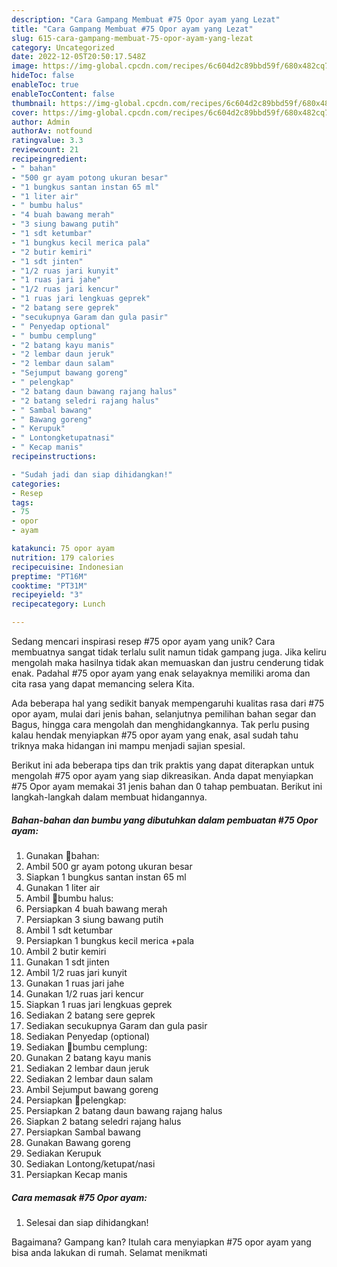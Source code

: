 ```yaml
---
description: "Cara Gampang Membuat #75 Opor ayam yang Lezat"
title: "Cara Gampang Membuat #75 Opor ayam yang Lezat"
slug: 615-cara-gampang-membuat-75-opor-ayam-yang-lezat
category: Uncategorized
date: 2022-12-05T20:50:17.548Z
image: https://img-global.cpcdn.com/recipes/6c604d2c89bbd59f/680x482cq70/75-opor-ayam-foto-resep-utama.jpg
hideToc: false
enableToc: true
enableTocContent: false
thumbnail: https://img-global.cpcdn.com/recipes/6c604d2c89bbd59f/680x482cq70/75-opor-ayam-foto-resep-utama.jpg
cover: https://img-global.cpcdn.com/recipes/6c604d2c89bbd59f/680x482cq70/75-opor-ayam-foto-resep-utama.jpg
author: Admin
authorAv: notfound
ratingvalue: 3.3
reviewcount: 21
recipeingredient:
- " bahan"
- "500 gr ayam potong ukuran besar"
- "1 bungkus santan instan 65 ml"
- "1 liter air"
- " bumbu halus"
- "4 buah bawang merah"
- "3 siung bawang putih"
- "1 sdt ketumbar"
- "1 bungkus kecil merica pala"
- "2 butir kemiri"
- "1 sdt jinten"
- "1/2 ruas jari kunyit"
- "1 ruas jari jahe"
- "1/2 ruas jari kencur"
- "1 ruas jari lengkuas geprek"
- "2 batang sere geprek"
- "secukupnya Garam dan gula pasir"
- " Penyedap optional"
- " bumbu cemplung"
- "2 batang kayu manis"
- "2 lembar daun jeruk"
- "2 lembar daun salam"
- "Sejumput bawang goreng"
- " pelengkap"
- "2 batang daun bawang rajang halus"
- "2 batang seledri rajang halus"
- " Sambal bawang"
- " Bawang goreng"
- " Kerupuk"
- " Lontongketupatnasi"
- " Kecap manis"
recipeinstructions:

- "Sudah jadi dan siap dihidangkan!"
categories:
- Resep
tags:
- 75
- opor
- ayam

katakunci: 75 opor ayam 
nutrition: 179 calories
recipecuisine: Indonesian
preptime: "PT16M"
cooktime: "PT31M"
recipeyield: "3"
recipecategory: Lunch

---
```





Sedang mencari inspirasi resep #75 opor ayam yang unik? Cara membuatnya sangat tidak terlalu sulit namun tidak gampang juga. Jika keliru mengolah maka hasilnya tidak akan memuaskan dan justru cenderung tidak enak. Padahal #75 opor ayam yang enak selayaknya memiliki aroma dan cita rasa yang dapat memancing selera Kita.





Ada beberapa hal yang sedikit banyak mempengaruhi kualitas rasa dari #75 opor ayam, mulai dari jenis bahan, selanjutnya pemilihan bahan segar dan Bagus, hingga cara mengolah dan menghidangkannya. Tak perlu pusing kalau hendak menyiapkan #75 opor ayam yang enak,      asal sudah tahu triknya maka hidangan ini mampu menjadi sajian spesial.





















Berikut ini ada beberapa tips dan trik praktis yang dapat diterapkan untuk mengolah #75 opor ayam yang siap dikreasikan. Anda dapat menyiapkan #75 Opor ayam memakai 31 jenis bahan dan 0 tahap pembuatan. Berikut ini langkah-langkah dalam membuat hidangannya.

<!--inarticleads1-->

##### Bahan-bahan dan bumbu yang dibutuhkan dalam pembuatan #75 Opor ayam:

1. Gunakan  🍒bahan:
1. Ambil 500 gr ayam potong ukuran besar
1. Siapkan 1 bungkus santan instan 65 ml
1. Gunakan 1 liter air
1. Ambil  🍒bumbu halus:
1. Persiapkan 4 buah bawang merah
1. Persiapkan 3 siung bawang putih
1. Ambil 1 sdt ketumbar
1. Persiapkan 1 bungkus kecil merica +pala
1. Ambil 2 butir kemiri
1. Gunakan 1 sdt jinten
1. Ambil 1/2 ruas jari kunyit
1. Gunakan 1 ruas jari jahe
1. Gunakan 1/2 ruas jari kencur
1. Siapkan 1 ruas jari lengkuas geprek
1. Sediakan 2 batang sere geprek
1. Sediakan secukupnya Garam dan gula pasir
1. Sediakan  Penyedap (optional)
1. Sediakan  🍒bumbu cemplung:
1. Gunakan 2 batang kayu manis
1. Sediakan 2 lembar daun jeruk
1. Sediakan 2 lembar daun salam
1. Ambil Sejumput bawang goreng
1. Persiapkan  🍒pelengkap:
1. Persiapkan 2 batang daun bawang rajang halus
1. Siapkan 2 batang seledri rajang halus
1. Persiapkan  Sambal bawang
1. Gunakan  Bawang goreng
1. Sediakan  Kerupuk
1. Sediakan  Lontong/ketupat/nasi
1. Persiapkan  Kecap manis




<!--inarticleads2-->

##### Cara memasak #75 Opor ayam:


1. Selesai dan siap dihidangkan!



Bagaimana? Gampang kan? Itulah cara menyiapkan #75 opor ayam yang bisa anda lakukan di rumah. Selamat menikmati
